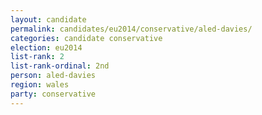 ```yaml
---
layout: candidate
permalink: candidates/eu2014/conservative/aled-davies/
categories: candidate conservative
election: eu2014
list-rank: 2
list-rank-ordinal: 2nd
person: aled-davies
region: wales
party: conservative
---
```

